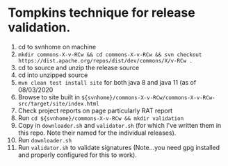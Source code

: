 Tompkins technique for release validation.
==========================================

1. cd to svnhome on machine
2. `mkdir commons-X-v-RCw && cd commons-X-v-RCw && svn checkout https://dist.apache.org/repos/dist/dev/commons/X/v-RCw .`
3. cd to source and unzip the release source
4. cd into unzipped source
5. `mvn clean test install site` for both java 8 and java 11 (as of 08/03/2020
6. Browse to site built in `${svnhome}/commons-X-v-RCw/commons-X-v-RCw-src/target/site/index.html`
7. Check project reports on page particularly RAT report
8. Run `cd ${svnhome}/commons-X-v-RCw && mkdir validation`
9. Copy in `downloader.sh` and `validator.sh` (for which I've written them in this repo. Note their named for the individual releases).
10. Run `downloader.sh`
11. Run `validator.sh` to validate signatures (Note...you need gpg installed and properly configured for this to work).
